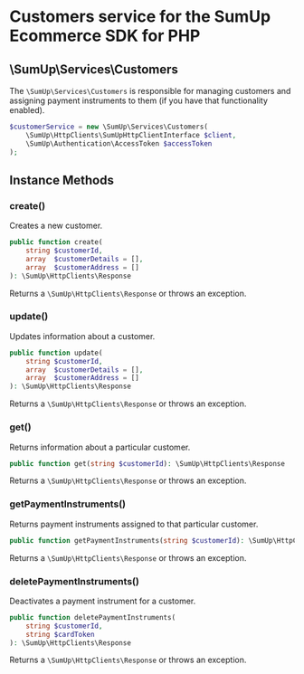 # Customers service for the SumUp Ecommerce SDK for PHP

## \SumUp\Services\Customers

The `\SumUp\Services\Customers` is responsible for managing customers and assigning payment instruments to them (if you have that functionality enabled).

```php
$customerService = new \SumUp\Services\Customers(
    \SumUp\HttpClients\SumUpHttpClientInterface $client,
    \SumUp\Authentication\AccessToken $accessToken
);
```

## Instance Methods

### create()

Creates a new customer.

```php
public function create(
    string $customerId,
    array  $customerDetails = [],
    array  $customerAddress = []
): \SumUp\HttpClients\Response
```

Returns a `\SumUp\HttpClients\Response` or throws an exception.

### update()

Updates information about a customer.

```php
public function update(
    string $customerId,
    array  $customerDetails = [],
    array  $customerAddress = []
): \SumUp\HttpClients\Response
```

Returns a `\SumUp\HttpClients\Response` or throws an exception.

### get()

Returns information about a particular customer.

```php
public function get(string $customerId): \SumUp\HttpClients\Response
```

Returns a `\SumUp\HttpClients\Response` or throws an exception.

### getPaymentInstruments()

Returns payment instruments assigned to that particular customer.

```php
public function getPaymentInstruments(string $customerId): \SumUp\HttpClients\Response
```

Returns a `\SumUp\HttpClients\Response` or throws an exception.

### deletePaymentInstruments()

Deactivates a payment instrument for a customer.

```php
public function deletePaymentInstruments(
    string $customerId,
    string $cardToken
): \SumUp\HttpClients\Response
```

Returns a `\SumUp\HttpClients\Response` or throws an exception.
